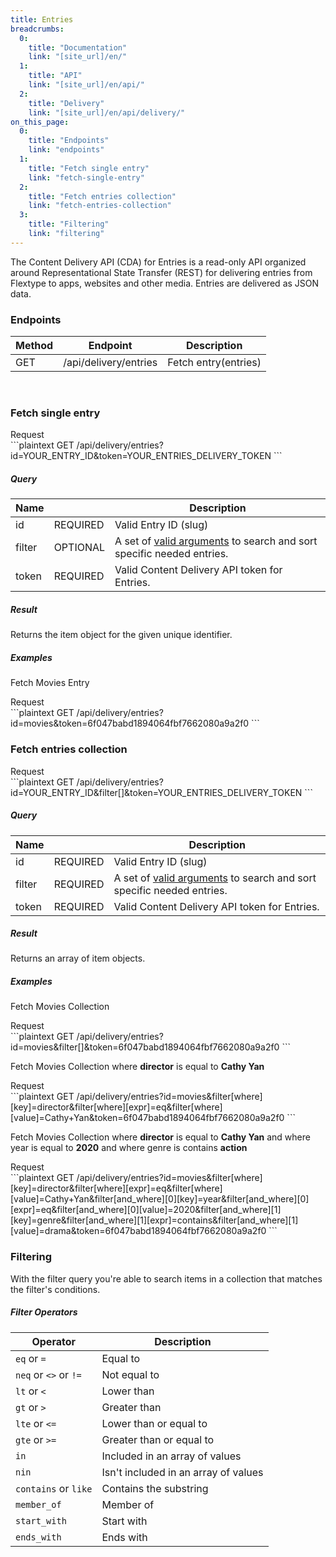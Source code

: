 ```yaml
---
title: Entries
breadcrumbs:
  0:
    title: "Documentation"
    link: "[site_url]/en/"
  1:
    title: "API"
    link: "[site_url]/en/api/"
  2:
    title: "Delivery"
    link: "[site_url]/en/api/delivery/"
on_this_page:
  0:
    title: "Endpoints"
    link: "endpoints"
  1:
    title: "Fetch single entry"
    link: "fetch-single-entry"
  2:
    title: "Fetch entries collection"
    link: "fetch-entries-collection"
  3:
    title: "Filtering"
    link: "filtering"
---
```


The Content Delivery API (CDA) for Entries is a read-only API organized around Representational State Transfer (REST) for delivering entries from Flextype to apps, websites and other media. Entries are delivered as JSON data.

### <a name="endpoints"></a> Endpoints

| Method | Endpoint | Description |
| --- | --- | --- |
| GET | /api/delivery/entries | Fetch entry(entries) |

<br>

### <a name="fetch-single-entry"></a> Fetch single entry

<div class="file-header">Request</div>
```plaintext
GET /api/delivery/entries?id=YOUR_ENTRY_ID&token=YOUR_ENTRIES_DELIVERY_TOKEN
```

##### Query

| Name | |  Description |
| --- | --- | --- |
| id | REQUIRED | Valid Entry ID (slug) |
| filter | OPTIONAL | A set of [valid arguments](http://docs.flextype.org/en/themes/entries-fetch) to search and sort specific needed entries. |
| token | REQUIRED | Valid Content Delivery API token for Entries. |


##### Result

Returns the item object for the given unique identifier.

##### Examples

Fetch Movies Entry

<div class="file-header">Request</div>
```plaintext
GET /api/delivery/entries?id=movies&token=6f047babd1894064fbf7662080a9a2f0
```

<br>

### <a name="fetch-entries-collection"></a> Fetch entries collection

<div class="file-header">Request</div>
```plaintext
GET /api/delivery/entries?id=YOUR_ENTRY_ID&filter[]&token=YOUR_ENTRIES_DELIVERY_TOKEN
```

##### Query

| Name | |  Description |
| --- | --- | --- |
| id | REQUIRED | Valid Entry ID (slug) |
| filter | REQUIRED | A set of [valid arguments](http://docs.flextype.org/en/themes/entries-fetch) to search and sort specific needed entries. |
| token | REQUIRED | Valid Content Delivery API token for Entries. |

##### Result

Returns an array of item objects.

##### Examples

Fetch Movies Collection

<div class="file-header">Request</div>
```plaintext
GET /api/delivery/entries?id=movies&filter[]&token=6f047babd1894064fbf7662080a9a2f0
```

Fetch Movies Collection where **director** is equal to **Cathy Yan**

<div class="file-header">Request</div>
```plaintext
GET /api/delivery/entries?id=movies&filter[where][key]=director&filter[where][expr]=eq&filter[where][value]=Cathy+Yan&token=6f047babd1894064fbf7662080a9a2f0
```

Fetch Movies Collection where **director** is equal to **Cathy Yan** and where year is equal to **2020** and where genre is contains **action**

<div class="file-header">Request</div>
```plaintext
GET /api/delivery/entries?id=movies&filter[where][key]=director&filter[where][expr]=eq&filter[where][value]=Cathy+Yan&filter[and_where][0][key]=year&filter[and_where][0][expr]=eq&filter[and_where][0][value]=2020&filter[and_where][1][key]=genre&filter[and_where][1][expr]=contains&filter[and_where][1][value]=drama&token=6f047babd1894064fbf7662080a9a2f0
```

<br>

### <a name="filtering"></a> Filtering

With the filter query you're able to search items in a collection that matches the filter's conditions.

##### Filter Operators

| Operator  | Description |
| --- | --- |
| `eq` or `=` |  Equal to |
| `neq` or `<>` or `!=` | Not equal to |
| `lt` or `<` | Lower than |
| `gt` or `>` | Greater than |
| `lte` or `<=` | Lower than or equal to |
| `gte` or `>=` | Greater than or equal to |
| `in` | Included in an array of values |
| `nin` | Isn't included in an array of values |
| `contains` or `like` | Contains the substring |
| `member_of` | Member of |
| `start_with` | Start with |
| `ends_with` | Ends with |
